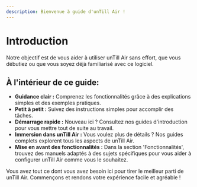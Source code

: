 ```yaml
---
description: Bienvenue à guide d'unTill Air !
---
```


# Introduction

Notre objectif est de vous aider à utiliser unTill Air sans effort, que vous débutiez ou que vous soyez déjà familiarisé avec ce logiciel.

## À l'intérieur de ce guide:

* **Guidance clair :** Comprenez les fonctionnalités grâce à des explications simples et des exemples pratiques.&#x20;
* **Petit à petit :** Suivez des instructions simples pour accomplir des tâches.
* **Démarrage rapide :** Nouveau ici ? Consultez nos guides d'introduction pour vous mettre tout de suite au travail.
* **Immersion dans unTill Air :** Vous voulez plus de détails ? Nos guides complets explorent tous les aspects de unTill Air.
* **Mise en avant des fonctionnalités :** Dans la section 'Fonctionnalités', trouvez des manuels adaptés à des sujets spécifiques pour vous aider à configurer unTill Air comme vous le souhaitez.

Vous avez tout ce dont vous avez besoin ici pour tirer le meilleur parti de unTill Air. Commençons et rendons votre expérience facile et agréable !
